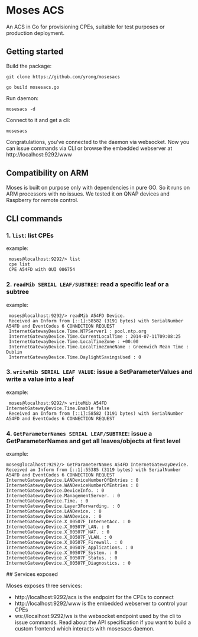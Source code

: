 # Moses ACS

An ACS in Go for provisioning CPEs, suitable for test purposes or production deployment.

## Getting started

Build the package:

    git clone https://github.com/yrong/mosesacs

    go build mosesacs.go

Run daemon:

    mosesacs -d

Connect to it and get a cli:

    mosesacs

Congratulations, you've connected to the daemon via websocket. Now you can issue commands via CLI or browse the embedded webserver at http://localhost:9292/www

## Compatibility on ARM

Moses is built on purpose only with dependencies in pure GO. So it runs on ARM processors with no issues. We tested it on QNAP devices and Raspberry for remote control.

## CLI commands

### 1. `list`: list CPEs

 example:

```
 moses@localhost:9292/> list
 cpe list
 CPE A54FD with OUI 006754
```

### 2. `readMib SERIAL LEAF/SUBTREE`: read a specific leaf or a subtree

 example:

```
 moses@localhost:9292/> readMib A54FD Device.
 Received an Inform from [::1]:58582 (3191 bytes) with SerialNumber A54FD and EventCodes 6 CONNECTION REQUEST
 InternetGatewayDevice.Time.NTPServer1 : pool.ntp.org
 InternetGatewayDevice.Time.CurrentLocalTime : 2014-07-11T09:08:25
 InternetGatewayDevice.Time.LocalTimeZone : +00:00
 InternetGatewayDevice.Time.LocalTimeZoneName : Greenwich Mean Time : Dublin
 InternetGatewayDevice.Time.DaylightSavingsUsed : 0
```

### 3. `writeMib SERIAL LEAF VALUE`: issue a SetParameterValues and write a value into a leaf

 example:

```
 moses@localhost:9292/> writeMib A54FD InternetGatewayDevice.Time.Enable false
 Received an Inform from [::1]:58582 (3191 bytes) with SerialNumber A54FD and EventCodes 6 CONNECTION REQUEST
```

### 4. `GetParameterNames SERIAL LEAF/SUBTREE`: issue a GetParameterNames and get all leaves/objects at first level

 example:

```
moses@localhost:9292/> GetParameterNames A54FD InternetGatewayDevice.
Received an Inform from [::1]:55385 (3119 bytes) with SerialNumber A54FD and EventCodes 6 CONNECTION REQUEST
InternetGatewayDevice.LANDeviceNumberOfEntries : 0
InternetGatewayDevice.WANDeviceNumberOfEntries : 0
InternetGatewayDevice.DeviceInfo. : 0
InternetGatewayDevice.ManagementServer. : 0
InternetGatewayDevice.Time. : 0
InternetGatewayDevice.Layer3Forwarding. : 0
InternetGatewayDevice.LANDevice. : 0
InternetGatewayDevice.WANDevice. : 0
InternetGatewayDevice.X_00507F_InternetAcc. : 0
InternetGatewayDevice.X_00507F_LAN. : 0
InternetGatewayDevice.X_00507F_NAT. : 0
InternetGatewayDevice.X_00507F_VLAN. : 0
InternetGatewayDevice.X_00507F_Firewall. : 0
InternetGatewayDevice.X_00507F_Applications. : 0
InternetGatewayDevice.X_00507F_System. : 0
InternetGatewayDevice.X_00507F_Status. : 0
InternetGatewayDevice.X_00507F_Diagnostics. : 0
```




## Services exposed

Moses exposes three services:

 - http://localhost:9292/acs is the endpoint for the CPEs to connect
 - http://localhost:9292/www is the embedded webserver to control your CPEs
 - ws://localhost:9292/ws is the websocket endpoint used by the cli to issue commands. Read about the API specification if you want to build a custom frontend which interacts with mosesacs daemon.


